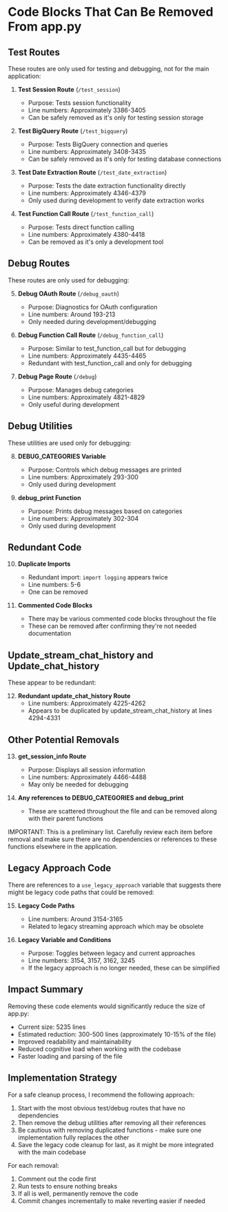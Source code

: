 # Code Blocks That Can Be Removed From app.py

## Test Routes
These routes are only used for testing and debugging, not for the main application:

1. **Test Session Route** (`/test_session`)
   - Purpose: Tests session functionality
   - Line numbers: Approximately 3386-3405
   - Can be safely removed as it's only for testing session storage

2. **Test BigQuery Route** (`/test_bigquery`)
   - Purpose: Tests BigQuery connection and queries
   - Line numbers: Approximately 3408-3435
   - Can be safely removed as it's only for testing database connections

3. **Test Date Extraction Route** (`/test_date_extraction`)
   - Purpose: Tests the date extraction functionality directly
   - Line numbers: Approximately 4346-4379
   - Only used during development to verify date extraction works

4. **Test Function Call Route** (`/test_function_call`)
   - Purpose: Tests direct function calling
   - Line numbers: Approximately 4380-4418
   - Can be removed as it's only a development tool

## Debug Routes
These routes are only used for debugging:

5. **Debug OAuth Route** (`/debug_oauth`)
   - Purpose: Diagnostics for OAuth configuration
   - Line numbers: Around 193-213
   - Only needed during development/debugging

6. **Debug Function Call Route** (`/debug_function_call`)
   - Purpose: Similar to test_function_call but for debugging
   - Line numbers: Approximately 4435-4465
   - Redundant with test_function_call and only for debugging

7. **Debug Page Route** (`/debug`)
   - Purpose: Manages debug categories
   - Line numbers: Approximately 4821-4829
   - Only useful during development

## Debug Utilities
These utilities are used only for debugging:

8. **DEBUG_CATEGORIES Variable**
   - Purpose: Controls which debug messages are printed
   - Line numbers: Approximately 293-300
   - Only used during development

9. **debug_print Function**
   - Purpose: Prints debug messages based on categories
   - Line numbers: Approximately 302-304
   - Only used during development

## Redundant Code

10. **Duplicate Imports**
    - Redundant import: `import logging` appears twice
    - Line numbers: 5-6
    - One can be removed

11. **Commented Code Blocks**
    - There may be various commented code blocks throughout the file
    - These can be removed after confirming they're not needed documentation

## Update_stream_chat_history and Update_chat_history
These appear to be redundant:

12. **Redundant update_chat_history Route**
    - Line numbers: Approximately 4225-4262
    - Appears to be duplicated by update_stream_chat_history at lines 4294-4331

## Other Potential Removals

13. **get_session_info Route**
    - Purpose: Displays all session information 
    - Line numbers: Approximately 4466-4488
    - May only be needed for debugging

14. **Any references to DEBUG_CATEGORIES and debug_print**
    - These are scattered throughout the file and can be removed along with their parent functions
    
IMPORTANT: This is a preliminary list. Carefully review each item before removal and make sure there are no dependencies or references to these functions elsewhere in the application.

## Legacy Approach Code
There are references to a `use_legacy_approach` variable that suggests there might be legacy code paths that could be removed:

15. **Legacy Code Paths**
    - Line numbers: Around 3154-3165
    - Related to legacy streaming approach which may be obsolete
    
16. **Legacy Variable and Conditions**
    - Purpose: Toggles between legacy and current approaches
    - Line numbers: 3154, 3157, 3162, 3245
    - If the legacy approach is no longer needed, these can be simplified

## Impact Summary
Removing these code elements would significantly reduce the size of app.py:

- Current size:     5235 lines
- Estimated reduction: 300-500 lines (approximately 10-15% of the file)
- Improved readability and maintainability
- Reduced cognitive load when working with the codebase
- Faster loading and parsing of the file

## Implementation Strategy
For a safe cleanup process, I recommend the following approach:

1. Start with the most obvious test/debug routes that have no dependencies
2. Then remove the debug utilities after removing all their references
3. Be cautious with removing duplicated functions - make sure one implementation fully replaces the other
4. Save the legacy code cleanup for last, as it might be more integrated with the main codebase

For each removal:
1. Comment out the code first
2. Run tests to ensure nothing breaks
3. If all is well, permanently remove the code
4. Commit changes incrementally to make reverting easier if needed
